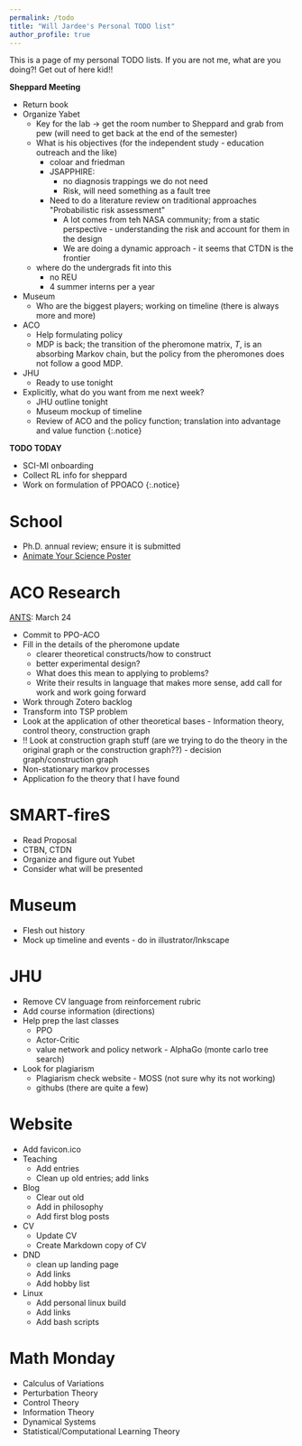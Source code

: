 ```yaml
---
permalink: /todo
title: "Will Jardee's Personal TODO list"
author_profile: true
---
```


This is a page of my personal TODO lists. If you are not me, what are you doing?! Get out of here kid!!

**Sheppard Meeting**
- Return book
- Organize Yabet
  - Key for the lab -> get the room number to Sheppard and grab from pew (will need to get back at the end of the semester)
  - What is his objectives (for the independent study - education outreach and the like)
    - coloar and friedman
    - JSAPPHIRE:
      - no diagnosis trappings we do not need
      - Risk, will need something as a fault tree
    - Need to do a literature review on traditional approaches "Probabilistic risk assessment"
      - A lot comes from teh NASA community; from a static perspective - understanding the risk and account for them in the design
      - We are doing a dynamic approach - it seems that CTDN is the frontier
  - where do the undergrads fit into this
    - no REU
    - 4 summer interns per a year
- Museum
  - Who are the biggest players; working on timeline (there is always more and more)
- ACO
  - Help formulating policy
  - MDP is back; the transition of the pheromone matrix, $T$, is an absorbing Markov chain, but the policy from the pheromones does not follow a good MDP.
- JHU
  - Ready to use tonight 
- Explicitly, what do you want from me next week?
  - JHU outline tonight
  - Museum mockup of timeline
  - Review of ACO and the policy function; translation into advantage and value function
{:.notice}


**TODO TODAY**
- SCI-MI onboarding
- Collect RL info for sheppard
- Work on formulation of PPOACO
{:.notice}

# School
- Ph.D. annual review; ensure it is submitted
- [Animate Your Science Poster](https://www.animateyour.science/scientific-poster-design-course)

# ACO Research
[ANTS](https://www.uni-konstanz.de/ants-2024/#conference): March 24
- Commit to PPO-ACO
- Fill in the details of the pheromone update 
  - clearer theoretical constructs/how to construct
  - better experimental design?
  - What does this mean to applying to problems? 
  - Write their results in language that makes more sense, add call for work and work going forward
- Work through Zotero backlog
- Transform into TSP problem
- Look at the application of other theoretical bases - Information theory, control theory, construction graph
- !! Look at construction graph stuff (are we trying to do the theory in the original graph or the construction graph??) - decision graph/construction graph 
- Non-stationary markov processes 
- Application fo the theory that I have found

# SMART-fireS
- Read Proposal
- CTBN, CTDN
- Organize and figure out Yubet
- Consider what will be presented

# Museum
- Flesh out history
- Mock up timeline and events - do in illustrator/Inkscape

# JHU
- Remove CV language from reinforcement rubric
- Add course information (directions)
- Help prep the last classes
  - PPO
  - Actor-Critic
  - value network and policy network - AlphaGo (monte carlo tree search)
- Look for plagiarism
  - Plagiarism check website - MOSS (not sure why its not working)
  - githubs (there are quite a few)

# Website
- Add favicon.ico
- Teaching 
  - Add entries
  - Clean up old entries; add links
- Blog
  - Clear out old
  - Add in philosophy
  - Add first blog posts
- CV
  - Update CV
  - Create Markdown copy of CV
- DND
  - clean up landing page
  - Add links
  - Add hobby list
- Linux
  - Add personal linux build
  - Add links
  - Add bash scripts

# Math Monday
- Calculus of Variations
- Perturbation Theory
- Control Theory
- Information Theory
- Dynamical Systems
- Statistical/Computational Learning Theory

